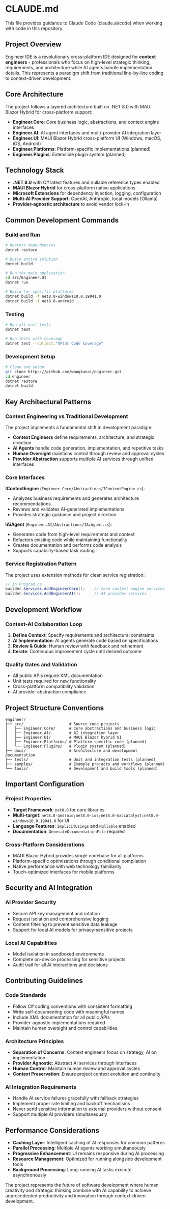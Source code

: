 # CLAUDE.md

This file provides guidance to Claude Code (claude.ai/code) when working with code in this repository.

## Project Overview

Engineer IDE is a revolutionary cross-platform IDE designed for **context engineers** - professionals who focus on high-level strategic thinking, requirements, and architecture while AI agents handle implementation details. This represents a paradigm shift from traditional line-by-line coding to context-driven development.

## Core Architecture

The project follows a layered architecture built on .NET 8.0 with MAUI Blazor Hybrid for cross-platform support:

- **Engineer.Core**: Core business logic, abstractions, and context engine interfaces
- **Engineer.AI**: AI agent interfaces and multi-provider AI integration layer  
- **Engineer.UI**: MAUI Blazor Hybrid cross-platform UI (Windows, macOS, iOS, Android)
- **Engineer.Platforms**: Platform-specific implementations (planned)
- **Engineer.Plugins**: Extensible plugin system (planned)

## Technology Stack

- **.NET 8.0** with C# latest features and nullable reference types enabled
- **MAUI Blazor Hybrid** for cross-platform native applications
- **Microsoft Extensions** for dependency injection, logging, configuration
- **Multi-AI Provider Support**: OpenAI, Anthropic, local models (Ollama)
- **Provider-agnostic architecture** to avoid vendor lock-in

## Common Development Commands

### Build and Run
```bash
# Restore dependencies
dotnet restore

# Build entire solution
dotnet build

# Run the main application
cd src/Engineer.UI
dotnet run

# Build for specific platforms
dotnet build -f net8.0-windows10.0.19041.0
dotnet build -f net8.0-android
```

### Testing
```bash
# Run all unit tests
dotnet test

# Run tests with coverage
dotnet test --collect:"XPlat Code Coverage"
```

### Development Setup
```bash
# Clone and setup
git clone https://github.com/wangkanai/engineer.git
cd engineer
dotnet restore
dotnet build
```

## Key Architectural Patterns

### Context Engineering vs Traditional Development

The project implements a fundamental shift in development paradigm:

- **Context Engineers** define requirements, architecture, and strategic direction
- **AI Agents** handle code generation, implementation, and repetitive tasks  
- **Human Oversight** maintains control through review and approval cycles
- **Provider Abstraction** supports multiple AI services through unified interfaces

### Core Interfaces

**IContextEngine** (`Engineer.Core/Abstractions/IContextEngine.cs`):
- Analyzes business requirements and generates architecture recommendations
- Reviews and validates AI-generated implementations  
- Provides strategic guidance and project direction

**IAiAgent** (`Engineer.AI/Abstractions/IAiAgent.cs`):
- Generates code from high-level requirements and context
- Refactors existing code while maintaining functionality
- Creates documentation and performs code analysis
- Supports capability-based task routing

### Service Registration Pattern

The project uses extension methods for clean service registration:

```csharp
// In Program.cs
builder.Services.AddEngineerCore();    // Core context engine services
builder.Services.AddEngineerAI();      // AI provider services
```

## Development Workflow

### Context-AI Collaboration Loop
1. **Define Context**: Specify requirements and architectural constraints
2. **AI Implementation**: AI agents generate code based on specifications  
3. **Review & Guide**: Human review with feedback and refinement
4. **Iterate**: Continuous improvement cycle until desired outcome

### Quality Gates and Validation
- All public APIs require XML documentation
- Unit tests required for new functionality
- Cross-platform compatibility validation
- AI provider abstraction compliance

## Project Structure Conventions

```
engineer/
├── src/                    # Source code projects
│   ├── Engineer.Core/      # Core abstractions and business logic
│   ├── Engineer.AI/        # AI integration layer
│   ├── Engineer.UI/        # MAUI Blazor hybrid UI
│   ├── Engineer.Platforms/ # Platform-specific code (planned)
│   └── Engineer.Plugins/   # Plugin system (planned)
├── docs/                   # Architecture and development documentation
├── tests/                  # Unit and integration tests (planned)
├── samples/                # Example projects and workflows (planned)
└── tools/                  # Development and build tools (planned)
```

## Important Configuration

### Project Properties
- **Target Framework**: `net8.0` for core libraries
- **Multi-target**: `net8.0-android;net8.0-ios;net8.0-maccatalyst;net8.0-windows10.0.19041.0` for UI
- **Language Features**: `ImplicitUsings` and `Nullable` enabled
- **Documentation**: `GenerateDocumentationFile` required

### Cross-Platform Considerations
- MAUI Blazor Hybrid provides single codebase for all platforms
- Platform-specific optimizations through conditional compilation
- Native performance with web technology familiarity
- Touch-optimized interfaces for mobile platforms

## Security and AI Integration

### AI Provider Security
- Secure API key management and rotation
- Request isolation and comprehensive logging
- Content filtering to prevent sensitive data leakage
- Support for local AI models for privacy-sensitive projects

### Local AI Capabilities
- Model isolation in sandboxed environments  
- Complete on-device processing for sensitive projects
- Audit trail for all AI interactions and decisions

## Contributing Guidelines

### Code Standards
- Follow C# coding conventions with consistent formatting
- Write self-documenting code with meaningful names
- Include XML documentation for all public APIs
- Provider-agnostic implementations required
- Maintain human oversight and control capabilities

### Architecture Principles
- **Separation of Concerns**: Context engineers focus on strategy, AI on implementation
- **Provider Agnostic**: Abstract AI services through interfaces
- **Human Control**: Maintain human review and approval cycles
- **Context Preservation**: Ensure project context evolution and continuity

### AI Integration Requirements
- Handle AI service failures gracefully with fallback strategies
- Implement proper rate limiting and backoff mechanisms
- Never send sensitive information to external providers without consent
- Support multiple AI providers simultaneously

## Performance Considerations

- **Caching Layer**: Intelligent caching of AI responses for common patterns
- **Parallel Processing**: Multiple AI agents working simultaneously  
- **Progressive Enhancement**: UI remains responsive during AI processing
- **Resource Management**: Optimized for running alongside development tools
- **Background Processing**: Long-running AI tasks execute asynchronously

The project represents the future of software development where human creativity and strategic thinking combine with AI capability to achieve unprecedented productivity and innovation through context-driven development.